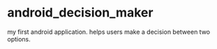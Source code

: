 android_decision_maker
======================

my first android application. helps users make a decision between two options.
